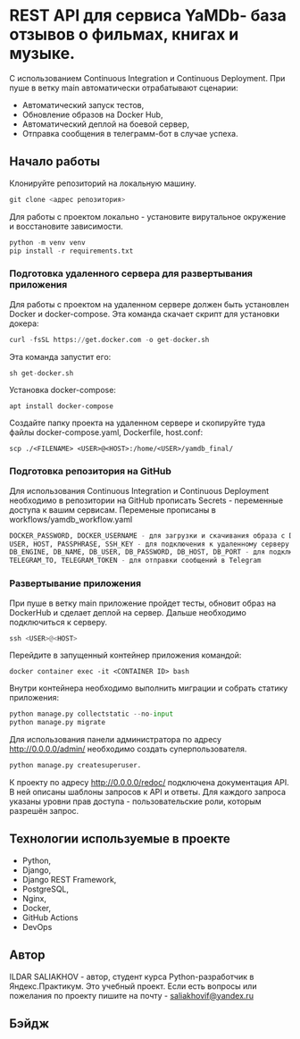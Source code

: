 # REST API для сервиса YaMDb- база отзывов о фильмах, книгах и музыке.
С использованием Continuous Integration и Continuous Deployment. При пуше в ветку main автоматически отрабатывают сценарии:

* Автоматический запуск тестов,
* Обновление образов на Docker Hub,
* Автоматический деплой на боевой сервер,
* Отправка сообщения в телеграмм-бот в случае успеха.
## Начало работы
Клонируйте репозиторий на локальную машину.
```python
git clone <адрес репозитория>
```
Для работы с проектом локально - установите вирутальное окружение и восстановите зависимости.
```python
python -m venv venv
pip install -r requirements.txt
```
### Подготовка удаленного сервера для развертывания приложения
Для работы с проектом на удаленном сервере должен быть установлен Docker и docker-compose. Эта команда скачает скрипт для установки докера:
```python
curl -fsSL https://get.docker.com -o get-docker.sh
```
Эта команда запустит его:
```python
sh get-docker.sh
```
Установка docker-compose:
```
apt install docker-compose
```
Создайте папку проекта на удаленном сервере и скопируйте туда файлы docker-compose.yaml, Dockerfile, host.conf:
```
scp ./<FILENAME> <USER>@<HOST>:/home/<USER>/yamdb_final/
```
### Подготовка репозитория на GitHub
Для использования Continuous Integration и Continuous Deployment необходимо в репозитории на GitHub прописать Secrets - переменные доступа к вашим сервисам. Переменые прописаны в workflows/yamdb_workflow.yaml
```python
DOCKER_PASSWORD, DOCKER_USERNAME - для загрузки и скачивания образа с DockerHub
USER, HOST, PASSPHRASE, SSH_KEY - для подключения к удаленному серверу
DB_ENGINE, DB_NAME, DB_USER, DB_PASSWORD, DB_HOST, DB_PORT - для подключения БД
TELEGRAM_TO, TELEGRAM_TOKEN - для отправки сообщений в Telegram
```
### Развертывание приложения
При пуше в ветку main приложение пройдет тесты, обновит образ на DockerHub и сделает деплой на сервер. Дальше необходимо подключиться к серверу.
```python
ssh <USER>@<HOST>
```
Перейдите в запущенный контейнер приложения командой:
```pytho
docker container exec -it <CONTAINER ID> bash
```
Внутри контейнера необходимо выполнить миграции и собрать статику приложения:
```python
python manage.py collectstatic --no-input
python manage.py migrate
```
Для использования панели администратора по адресу http://0.0.0.0/admin/ необходимо создать суперпользователя.
```python
python manage.py createsuperuser.
```
К проекту по адресу http://0.0.0.0/redoc/ подключена документация API. В ней описаны шаблоны запросов к API и ответы. Для каждого запроса указаны уровни прав доступа - пользовательские роли, которым разрешён запрос.

## Технологии используемые в проекте
* Python, 
* Django, 
* Django REST Framework, 
* PostgreSQL, 
* Nginx, 
* Docker, 
* GitHub Actions
* DevOps

## Автор
ILDAR SALIAKHOV - автор, студент курса Python-разработчик в Яндекс.Практикум. Это учебный проект. Если есть вопросы или пожелания по проекту пишите на почту - saliakhovif@yandex.ru

## Бэйдж
